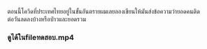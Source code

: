 ตอนนี้โควิดที่ประเทศไทยอยู่ในขั้นอันตรายผมเลยลองเขียนให้มันส่งข้อความว่ายอดคนติด
<br>
 ต่อวันลดลงบ้างหรือป่าวและยอดรวม
 <br>
<h3>ดูได้ในfileทดสอบ.mp4</h3>
